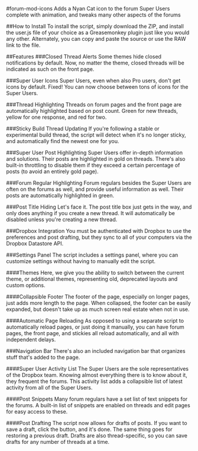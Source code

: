 #forum-mod-icons
Adds a Nyan Cat icon to the forum Super Users complete with animation, and tweaks many other aspects of the forums

##How to Install
To install the script, simply download the ZIP, and install the user.js file of your choice as a Greasemonkey plugin just like you would any other. Alternately, you can copy and paste the source or use the RAW link to the file.

##Features
###Closed Thread Alerts
Some themes hide closed notifications by default. Now, no matter the theme, closed threads will be indicated as such on the front page.

###Super User Icons
Super Users, even when also Pro users, don't get icons by default. Fixed! You can now choose between tons of icons for the Super Users.

###Thread Highlighting
Threads on forum pages and the front page are automatically highlighted based on post count. Green for new threads, yellow for one response, and red for two.

###Sticky Build Thread Updating
If you're following a stable or experimental build thread, the script will detect when it's no longer sticky, and automatically find the newest one for you.

###Super User Post Highlighting
Super Users offer in-depth information and solutions. Their posts are highlighted in gold on threads. There's also built-in throttling to disable them if they exceed a certain percentage of posts (to avoid an entirely gold page).

###Forum Regular Highlighting
Forum regulars besides the Super Users are often on the forums as well, and provide useful information as well. Their posts are automatically highlighted in green.

###Post Title Hiding
Let's face it. The post title box just gets in the way, and only does anything if you create a new thread. It will automatically be disabled unless you're creating a new thread.

###Dropbox Integration
You must be authenticated with Dropbox to use the preferences and post drafting, but they sync to all of your computers via the Dropbox Datastore API.

###Settings Panel
The script includes a settings panel, where you can customize settings without having to manually edit the script.

####Themes
Here, we give you the ability to switch between the current theme, or additional themes, representing old, deprecated layouts and custom options.

####Collapsible Footer
The footer of the page, especially on longer pages, just adds more length to the page. When collapsed, the footer can be easily expanded, but doesn't take up as much screen real estate when not in use.

####Automatic Page Reloading
As opposed to using a separate script to automatically reload pages, or just doing it manually, you can have forum pages, the front page, and stickies all reload automatically, and all with independent delays.

###Navigation Bar
There's also an included navigation bar that organizes stuff that's added to the page.

####Super User Activity List
The Super Users are the sole representatives of the Dropbox team. Knowing almost everything there is to know about it, they frequent the forums. This activity list adds a collapsible list of latest activity from all of the Super Users.

####Post Snippets
Many forum regulars have a set list of text snippets for the forums. A built-in list of snippets are enabled on threads and edit pages for easy access to these.

####Post Drafting
The script now allows for drafts of posts. If you want to save a draft, click the button, and it's done. The same thing goes for restoring a previous draft. Drafts are also thread-specific, so you can save drafts for any number of threads at a time.